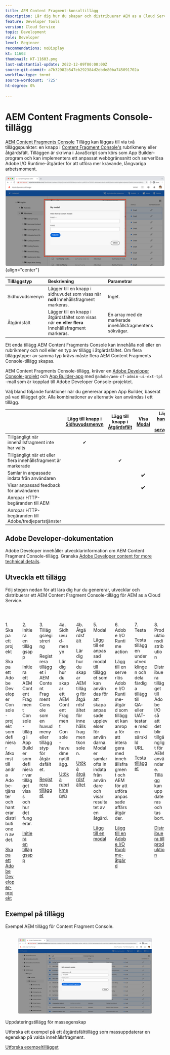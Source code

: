 ```yaml
---
title: AEM Content Fragment-konsoltillägg
description: Lär dig hur du skapar och distribuerar AEM as a Cloud Service Content Fragment-konsoltillägg
feature: Developer Tools
version: Cloud Service
topic: Development
role: Developer
level: Beginner
recommendations: noDisplay
kt: 11603
thumbnail: KT-11603.png
last-substantial-update: 2022-12-09T00:00:00Z
source-git-commit: a7b32982b547eb292384d2ebde80ba745091702a
workflow-type: tm+mt
source-wordcount: '725'
ht-degree: 0%

---
```



# AEM Content Fragments Console-tillägg

[AEM Content Fragments Console](https://experienceleague.adobe.com/docs/experience-manager-cloud-service/content/sites/administering/content-fragments/content-fragments-console.html) Tillägg kan läggas till via två tilläggspunkter: en knapp i [Content Fragment Console&#39;s](https://experienceleague.adobe.com/docs/experience-manager-cloud-service/content/sites/administering/content-fragments/content-fragments-console.html) rubrikmeny eller åtgärdsfält. Tilläggen är skrivna i JavaScript som körs som App Builder-program och kan implementera ett anpassat webbgränssnitt och serverlösa Adobe I/O Runtime-åtgärder för att utföra mer krävande, långvariga arbetsmoment.

![AEM Content Fragments Console-tillägg](./assets/overview/example.png){align="center"}

| Tilläggstyp | Beskrivning | Parametrar |
| :--- | :--- | :--- |
| Sidhuvudsmenyn | Lägger till en knapp i sidhuvudet som visas när __noll__ Innehållsfragment markeras. | Inget. |
| Åtgärdsfält | Lägger till en knapp i åtgärdsfältet som visas när __en eller flera__ Innehållsfragment markeras. | En array med de markerade innehållsfragmentens sökvägar. |

Ett enda tillägg AEM Content Fragments Console kan innehålla noll eller en rubrikmeny och noll eller en typ av tillägg i åtgärdsfältet. Om flera tilläggstyper av samma typ krävs måste flera AEM Content Fragments Console-tillägg skapas.

AEM Content Fragments Console-tillägg, kräver en [Adobe Developer Console-projekt](https://developer.adobe.com/uix/docs/services/aem-cf-console-admin/extension-development/#create-a-project-in-adobe-developer-console) och [App Builder-app](https://developer.adobe.com/uix/docs/services/aem-cf-console-admin/code-generation) med `@adobe/aem-cf-admin-ui-ext-tpl` -mall som är kopplad till Adobe Developer Console-projektet.

Välj bland följande funktioner när du genererar appen App Builder, baserat på vad tillägget gör. Alla kombinationer av alternativ kan användas i ett tillägg.

|  | Lägg till knapp i [Sidhuvudsmenyn](./header-menu.md) | Lägg till knapp i [Åtgärdsfält](./action-bar.md) | Visa [Modal](./modal.md) | Lägg till [hanterare på serversidan](./runtime-action.md) |
| ------------------------------------------ | :-----------------------: | :----------------------: | :--------: | :--------------------:  |
| Tillgängligt när innehållsfragment inte har valts | ✔ |  |  |  |
| Tillgängligt när ett eller flera innehållsfragment är markerade |  | ✔ |  |  |
| Samlar in anpassade indata från användaren |  |  | ✔️ |  |
| Visar anpassad feedback för användaren |  |  | ✔️ |  |
| Anropar HTTP-begäranden till AEM |  |  |  | ✔ |
| Anropar HTTP-begäranden till Adobe/tredjepartstjänster |  |  |  | ✔ |


## Adobe Developer-dokumentation

Adobe Developer innehåller utvecklarinformation om AEM Content Fragment Console-tillägg. Granska [Adobe Developer content for more technical details](https://developer.adobe.com/uix/docs/).

## Utveckla ett tillägg

Följ stegen nedan för att lära dig hur du genererar, utvecklar och distribuerar ett AEM Content Fragment Console-tillägg för AEM as a Cloud Service.

<div class="columns is-multiline">
    <!-- Create Adobe Developer Project -->
    <div class="column is-half-tablet is-half-desktop is-one-third-widescreen" aria-label="Create Adobe Developer Project">
        <div class="card">
            <div class="card-image">
                <figure class="image is-16by9">
                    <a href="https://developer.adobe.com/uix/docs/services/aem-cf-console-admin/extension-development/#create-a-project-in-adobe-developer-console" title="Skapa Adobe Developer Project" tabindex="-1" target="_adobe-developer-com">
                        <img class="is-bordered-r-small" src="./assets/project/card.png" alt="Skapa Adobe Developer Project">
                    </a>
                </figure>
            </div>
            <div class="card-content is-padded-small">
                <div class="content">
                    <p class="headline is-size-5 has-text-weight-bold">1. Skapa ett projekt</p>
                    <p class="is-size-6">Skapa ett Adobe Developer Console-projekt som definierar åtkomst till andra Adobe-tjänster och hanterar distributionen av det.</p>
                    <a href="https://developer.adobe.com/uix/docs/services/aem-cf-console-admin/extension-development/#create-a-project-in-adobe-developer-console" class="spectrum-Button spectrum-Button--outline spectrum-Button--primary spectrum-Button--sizeM" target="_adobe-developer-com">
                        <span class="spectrum-Button-label has-no-wrap has-text-weight-bold">Skapa ett Adobe Developer-projekt</span>
                    </a>
                </div>
            </div>
        </div>
    </div>
    <!-- Generate an Extension app -->
    <div class="column is-half-tablet is-half-desktop is-one-third-widescreen" aria-label="Generate an Extension app">
        <div class="card">
            <div class="card-image">
                <figure class="image is-16by9">
                    <a href="https://developer.adobe.com/uix/docs/services/aem-cf-console-admin/code-generation/#launch-code-generation-during-project-initialization" title="Skapa en tilläggsapp" tabindex="-1" target="_adobe-developer-com">
                        <img class="is-bordered-r-small" src="./assets/initialize-app/card.png" alt="Initiera en tilläggsapp">
                    </a>
                </figure>
            </div>
            <div class="card-content is-padded-small">
                <div class="content">
                    <p class="headline is-size-5 has-text-weight-bold">2. Initiera en tilläggsapp</p>
                    <p class="is-size-6">Initiera ett AEM Content Fragment Console-tillägg i App Builder som definierar var tillägget visas och hur det fungerar.</p>
                    <a href="https://developer.adobe.com/uix/docs/services/aem-cf-console-admin/code-generation/#launch-code-generation-during-project-initialization" class="spectrum-Button spectrum-Button--outline spectrum-Button--primary spectrum-Button--sizeM" target="_adobe-developer-com">
                        <span class="spectrum-Button-label has-no-wrap has-text-weight-bold">Initiera en tilläggsapp</span>
                    </a>
                </div>
            </div>
        </div>
    </div>
    <!-- Extension registration -->
    <div class="column is-half-tablet is-half-desktop is-one-third-widescreen" aria-label="Extension registration">
        <div class="card">
            <div class="card-image">
                <figure class="image is-16by9">
                    <a href="./extension-registration.md" title="Tilläggsregistrering" tabindex="-1">
                        <img class="is-bordered-r-small" src="./assets/extension-registration/card.png" alt="Tilläggsregistrering">
                    </a>
                </figure>
            </div>
            <div class="card-content is-padded-small">
                <div class="content">
                    <p class="headline is-size-5 has-text-weight-bold">3. Tilläggsregistrering</p>
                    <p class="is-size-6">Registrera tillägget i AEM Content Fragment Console som en huvudmeny eller tilläggstyp för åtgärdsfältet.</p>
                    <a href="./extension-registration.md" class="spectrum-Button spectrum-Button--outline spectrum-Button--primary spectrum-Button--sizeM">
                        <span class="spectrum-Button-label has-no-wrap has-text-weight-bold">Registrera tillägget</span>
                    </a>
                </div>
            </div>
        </div>
    </div>
    <!-- Header Menu -->
    <div class="column is-half-tablet is-half-desktop is-one-third-widescreen" aria-label="Header menu">
        <div class="card">
            <div class="card-image">
                <figure class="image is-16by9">
                    <a href="./header-menu.md" title="Sidhuvudsmenyn" tabindex="-1">
                        <img class="is-bordered-r-small" src="./assets/header-menu/card.png" alt="Sidhuvudsmenyn">
                    </a>
                </figure>
            </div>
            <div class="card-content is-padded-small">
                <div class="content">
                    <p class="headline is-size-5 has-text-weight-bold">4a. Sidhuvud-menyn</p>
                    <p class="is-size-6">Lär dig hur du skapar ett AEM Content Fragment Console-huvudmenytillägg.</p>
                    <a href="./header-menu.md" class="spectrum-Button spectrum-Button--outline spectrum-Button--primary spectrum-Button--sizeM">
                        <span class="spectrum-Button-label has-no-wrap has-text-weight-bold">Utöka rubrikmenyn</span>
                    </a>
                </div>
            </div>
        </div>
    </div>
    <!-- Action Bar -->
    <div class="column is-half-tablet is-half-desktop is-one-third-widescreen" aria-label="Action Bar">
        <div class="card">
            <div class="card-image">
                <figure class="image is-16by9">
                    <a href="./action-bar.md" title="Åtgärdsfält" tabindex="-1">
                        <img class="is-bordered-r-small" src="./assets/action-bar/card.png" alt="Åtgärdsfält">
                    </a>
                </figure>
            </div>
            <div class="card-content is-padded-small">
                <div class="content">
                    <p class="headline is-size-5 has-text-weight-bold">4b. Åtgärdsfält</p>
                    <p class="is-size-6">Lär dig hur du skapar AEM tillägg för åtgärdsfältet för innehållsfragmentkonsolen.</p>
                    <a href="./action-bar.md" class="spectrum-Button spectrum-Button--outline spectrum-Button--primary spectrum-Button--sizeM">
                        <span class="spectrum-Button-label has-no-wrap has-text-weight-bold">Utöka åtgärdsfältet</span>
                    </a>
                </div>
            </div>
        </div>
    </div>
    <!-- Modal -->
    <div class="column is-half-tablet is-half-desktop is-one-third-widescreen" aria-label="Modal">
        <div class="card">
            <div class="card-image">
                <figure class="image is-16by9">
                    <a href="./modal.md" title="Modal" tabindex="-1">
                        <img class="is-bordered-r-small" src="./assets/modal/card.png" alt="Modal">
                    </a>
                </figure>
            </div>
            <div class="card-content is-padded-small">
                <div class="content">
                    <p class="headline is-size-5 has-text-weight-bold">5. Modal</p>
                    <p class="is-size-6">Lägg till en anpassad modal till tillägget som kan användas för att skapa anpassade upplevelser för användarna. Modaler samlar ofta in indata från användare och visar resultatet av en åtgärd.</p>
                    <a href="./modal.md" class="spectrum-Button spectrum-Button--outline spectrum-Button--primary spectrum-Button--sizeM">
                        <span class="spectrum-Button-label has-no-wrap has-text-weight-bold">Lägg till en modal</span>
                    </a>
                </div>
            </div>
        </div>
    </div>
    <!-- Adobe I/O Runtime action -->
    <div class="column is-half-tablet is-half-desktop is-one-third-widescreen" aria-label="Adobe I/O Runtime action">
        <div class="card">
            <div class="card-image">
                <figure class="image is-16by9">
                    <a href="./runtime-action.md" title="Adobe I/O Runtime action" tabindex="-1">
                        <img class="is-bordered-r-small" src="./assets/runtime-action/card.png" alt="Adobe I/O Runtime action">
                    </a>
                </figure>
            </div>
            <div class="card-content is-padded-small">
                <div class="content">
                    <p class="headline is-size-5 has-text-weight-bold">6. Adobe I/O Runtime action</p>
                    <p class="is-size-6">Lägg till en serverlös Adobe I/O Runtime-åtgärd som tillägget kan anropa för att interagera med innehållsfragment och AEM för att utföra anpassade affärsåtgärder.</p>
                    <a href="./runtime-action.md" class="spectrum-Button spectrum-Button--outline spectrum-Button--primary spectrum-Button--sizeM">
                        <span class="spectrum-Button-label has-no-wrap has-text-weight-bold">Lägg till en Adobe I/O Runtime-åtgärd</span>
                    </a>
                </div>
            </div>
        </div>
    </div>
    <!-- Test -->
    <div class="column is-half-tablet is-half-desktop is-one-third-widescreen" aria-label="Test">
        <div class="card">
            <div class="card-image">
                <figure class="image is-16by9">
                    <a href="./test.md" title="Testa" tabindex="-1">
                        <img class="is-bordered-r-small" src="./assets/test/card.png" alt="Testa">
                    </a>
                </figure>
            </div>
            <div class="card-content is-padded-small">
                <div class="content">
                    <p class="headline is-size-5 has-text-weight-bold">7. Testa</p>
                    <p class="is-size-6">Testa tilläggen under utvecklingen och dela färdiga tillägg till QA- eller UAT-testare med en särskild URL.</p>
                    <a href="./test.md" class="spectrum-Button spectrum-Button--outline spectrum-Button--primary spectrum-Button--sizeM">
                        <span class="spectrum-Button-label has-no-wrap has-text-weight-bold">Testa tillägget</span>
                    </a>
                </div>
            </div>
        </div>
    </div>
    <!-- Extension deployment -->
    <div class="column is-half-tablet is-half-desktop is-one-third-widescreen" aria-label="Extension deployment">
        <div class="card">
            <div class="card-image">
                <figure class="image is-16by9">
                    <a href="./deploy.md" title="Tilläggsdistribution" tabindex="-1">
                        <img class="is-bordered-r-small" src="./assets/deploy/card.png" alt="Tilläggsdistribution">
                    </a>
                </figure>
            </div>
            <div class="card-content is-padded-small">
                <div class="content">
                    <p class="headline is-size-5 has-text-weight-bold">8. Produktionsdistribution</p>
                    <p class="is-size-6">Distribuera tillägget till Adobe I/O så att det blir tillgängligt för AEM användare. Tillägg kan uppdateras och tas bort.</p>
                    <a href="./deploy.md" class="spectrum-Button spectrum-Button--outline spectrum-Button--primary spectrum-Button--sizeM">
                        <span class="spectrum-Button-label has-no-wrap has-text-weight-bold">Distribuera till produktion</span>
                    </a>
                </div>
            </div>
        </div>
    </div>
</div>

## Exempel på tillägg

Exempel AEM tillägg för Content Fragment Console.

<div class="columns is-multiline">
    <!-- Bulk property update extension -->
    <div class="column is-half-tablet is-half-desktop is-one-third-widescreen" aria-label="Bulk property update extension">
        <div class="card">
            <div class="card-image">
                <figure class="image is-16by9">
                    <a href="./example-extensions/bulk-property-update.md" title="Uppdateringstillägg för massegenskap" tabindex="-1">
                        <img class="is-bordered-r-small" src="./example-extensions/assets/bulk-property-update/card.png" alt="Uppdateringstillägg för massegenskap">
                    </a>
                </figure>
            </div>
            <div class="card-content is-padded-small">
                <div class="content">
                    <p class="headline is-size-5 has-text-weight-bold">Uppdateringstillägg för massegenskap</p>
                    <p class="is-size-6">Utforska ett exempel på ett åtgärdsfälttillägg som massuppdaterar en egenskap på valda innehållsfragment.</p>
                    <a href="./example-extensions/bulk-property-update.md" class="spectrum-Button spectrum-Button--outline spectrum-Button--primary spectrum-Button--sizeM">
                        <span class="spectrum-Button-label has-no-wrap has-text-weight-bold">Utforska exempeltillägget</span>
                    </a>
                </div>
            </div>
        </div>
    </div>
</div>
